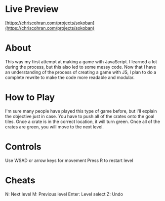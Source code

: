 # Live Preview
[https://chriscohran.com/projects/sokoban](https://chriscohran.com/projects/sokoban)

# About
This was my first attempt at making a game with JavaScript. I learned a lot during the process, but this also led to some messy code. Now that I have an understanding of the process of creating a game with JS, I plan to do a complete rewrite to make the code more readable and modular.

# How to Play
I'm sure many people have played this type of game before, but I'll explain the objective just in case. You have to push all of the crates onto the goal tiles. Once a crate is in the correct location, it will turn green. Once all of the crates are green, you will move to the next level.

# Controls
Use WSAD or arrow keys for movement
Press R to restart level

# Cheats
N: Next level
M: Previous level
Enter: Level select
Z: Undo